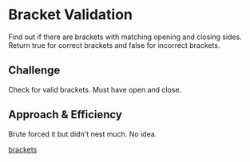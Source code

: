# Bracket Validation
Find out if there are brackets with matching opening and closing sides. Return true for correct brackets and false for incorrect brackets.

## Challenge
Check for valid brackets. Must have open and close.

## Approach & Efficiency
Brute forced it but didn't nest much. No idea.

[brackets](./brackets.jpg)

